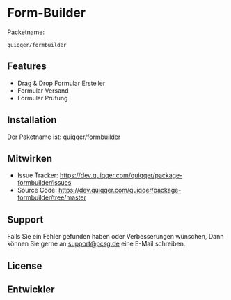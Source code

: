 
Form-Builder
========

Packetname:

    quiqqer/formbuilder


Features
--------

- Drag & Drop Formular Ersteller
- Formular Versand
- Formular Prüfung


Installation
------------

Der Paketname ist: quiqqer/formbuilder


Mitwirken
----------

- Issue Tracker: https://dev.quiqqer.com/quiqqer/package-formbuilder/issues
- Source Code: https://dev.quiqqer.com/quiqqer/package-formbuilder/tree/master


Support
-------

Falls Sie ein Fehler gefunden haben oder Verbesserungen wünschen,
Dann können Sie gerne an support@pcsg.de eine E-Mail schreiben.


License
-------


Entwickler
--------
